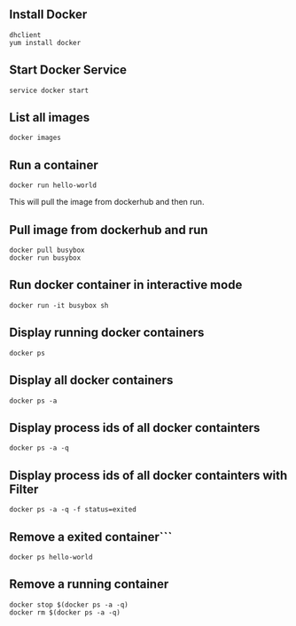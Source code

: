 ## Install Docker

```
dhclient
yum install docker
```

## Start Docker Service

```
service docker start
```

## List all images

```
docker images
```

## Run a container
```
docker run hello-world
```
This will pull the image from dockerhub and then run.

## Pull image from dockerhub and run
```
docker pull busybox
docker run busybox
```

## Run docker container in interactive mode
```
docker run -it busybox sh
```

## Display running docker containers
```
docker ps
```

## Display all docker containers
```
docker ps -a
```

## Display process ids of all docker containters
```
docker ps -a -q 
```

## Display process ids of all docker containters with Filter
```
docker ps -a -q -f status=exited
```

## Remove a exited container```
```
docker ps hello-world
```

## Remove a running container
```
docker stop $(docker ps -a -q)
docker rm $(docker ps -a -q)
```



